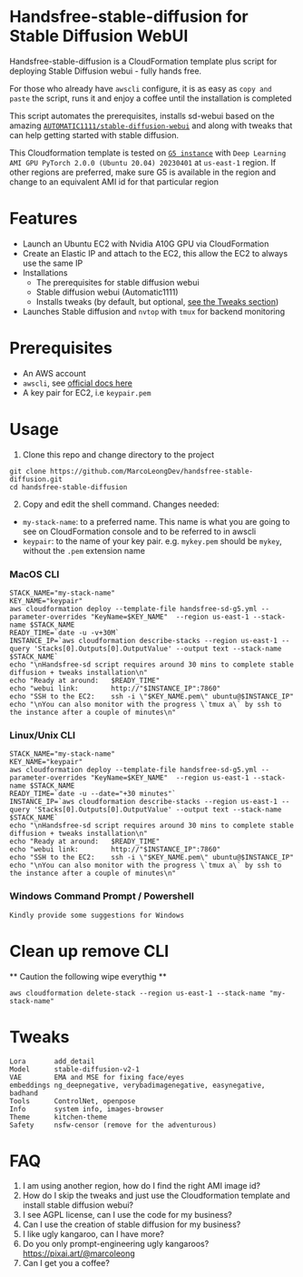 # Handsfree-stable-diffusion for Stable Diffusion WebUI
Handsfree-stable-diffusion is a CloudFormation template plus script for deploying Stable Diffusion webui - fully hands free.

For those who already have `awscli` configure, it is as easy as `copy and paste` the script, runs it and enjoy a coffee until the installation is completed

This script automates the prerequisites, installs sd-webui based on the amazing [`AUTOMATIC1111/stable-diffusion-webui`](https://github.com/AUTOMATIC1111/stable-diffusion-webui) and along with tweaks that can help getting started with stable diffusion.

This Cloudformation template is tested on [`G5 instance`](https://aws.amazon.com/ec2/instance-types/g5/) with `Deep Learning AMI GPU PyTorch 2.0.0 (Ubuntu 20.04) 20230401` at `us-east-1` region. If other regions are preferred, make sure G5 is available in the region and change to an equivalent AMI id for that particular region

# Features
- Launch an Ubuntu EC2 with Nvidia A10G GPU via CloudFormation
- Create an Elastic IP and attach to the EC2, this allow the EC2 to always use the same IP
- Installations
  - The prerequisites for stable diffusion webui
  - Stable diffusion webui (Automatic1111)
  - Installs tweaks (by default, but optional, [see the Tweaks section](#Tweaks))
- Launches Stable diffusion and `nvtop` with `tmux` for backend monitoring

# Prerequisites
- An AWS account
- `awscli`, see [official docs here](https://aws.amazon.com/cli/) 
- A key pair for EC2, i.e `keypair.pem`

# Usage 
1. Clone this repo and change directory to the project
```
git clone https://github.com/MarcoLeongDev/handsfree-stable-diffusion.git
cd handsfree-stable-diffusion
```
2. Copy and edit the shell command. Changes needed:
- `my-stack-name`: to a preferred name. This name is what you are going to see on CloudFormation console and to be referred to in awscli
- `keypair`: to the name of your key pair. e.g. `mykey.pem` should be `mykey`, without the `.pem` extension name

### MacOS CLI
```
STACK_NAME="my-stack-name"
KEY_NAME="keypair"
aws cloudformation deploy --template-file handsfree-sd-g5.yml --parameter-overrides "KeyName=$KEY_NAME"  --region us-east-1 --stack-name $STACK_NAME
READY_TIME=`date -u -v+30M`
INSTANCE_IP=`aws cloudformation describe-stacks --region us-east-1 --query 'Stacks[0].Outputs[0].OutputValue' --output text --stack-name $STACK_NAME` 
echo "\nHandsfree-sd script requires around 30 mins to complete stable diffusion + tweaks installation\n"
echo "Ready at around:   $READY_TIME"
echo "webui link:        http://"$INSTANCE_IP":7860"
echo "SSH to the EC2:    ssh -i \"$KEY_NAME.pem\" ubuntu@$INSTANCE_IP"
echo "\nYou can also monitor with the progress \`tmux a\` by ssh to the instance after a couple of minutes\n"
```

### Linux/Unix CLI
```
STACK_NAME="my-stack-name"
KEY_NAME="keypair"
aws cloudformation deploy --template-file handsfree-sd-g5.yml --parameter-overrides "KeyName=$KEY_NAME"  --region us-east-1 --stack-name $STACK_NAME
READY_TIME=`date -u --date="+30 minutes"`
INSTANCE_IP=`aws cloudformation describe-stacks --region us-east-1 --query 'Stacks[0].Outputs[0].OutputValue' --output text --stack-name $STACK_NAME` 
echo "\nHandsfree-sd script requires around 30 mins to complete stable diffusion + tweaks installation\n"
echo "Ready at around:   $READY_TIME"
echo "webui link:        http://"$INSTANCE_IP":7860"
echo "SSH to the EC2:    ssh -i \"$KEY_NAME.pem\" ubuntu@$INSTANCE_IP"
echo "\nYou can also monitor with the progress \`tmux a\` by ssh to the instance after a couple of minutes\n"
```
### Windows Command Prompt / Powershell
```
Kindly provide some suggestions for Windows
```

# Clean up remove CLI

** Caution the following wipe everythig **
```
aws cloudformation delete-stack --region us-east-1 --stack-name "my-stack-name"
```

# Tweaks
```
Lora       add_detail
Model      stable-diffusion-v2-1
VAE        EMA and MSE for fixing face/eyes
embeddings ng_deepnegative, verybadimagenegative, easynegative, badhand
Tools      ControlNet, openpose
Info       system info, images-browser
Theme      kitchen-theme
Safety     nsfw-censor (remove for the adventurous)
```


# FAQ
1. I am using another region, how do I find the right AMI image id?
2. How do I skip the tweaks and just use the Cloudformation template and install stable diffusion webui?
3. I see AGPL license, can I use the code for my business?
4. Can I use the creation of stable diffusion for my business?
5. I like ugly kangaroo, can I have more?
6. Do you only prompt-engineering ugly kangaroos? https://pixai.art/@marcoleong
7. Can I get you a coffee?
